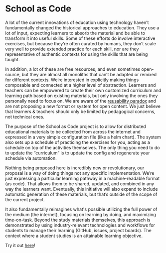 # School as Code

A lot of the current innovations of education using technology haven’t fundamentally changed the historical approaches to education. They use a lot of input, expecting learners to absorb the material and be able to transform it into useful skills. Some of these efforts do involve interactive exercises, but because they’re often curated by humans, they don’t scale very well to provide extended practice for each skill, nor are they representative of authentic contexts for using the skills that are being taught.

In addition, a lot of these are free resources, and even sometimes open-source, but they are almost all monoliths that can’t be adapted or remixed for different contexts. We’re interested in explicitly making things composable and connected at a higher level of abstraction. Learners and teachers can be empowered to create their own customized curriculum and learning path based on existing materials, but only involving the ones they personally need to focus on. We are aware of the [reusability paradox](https://opencontent.org/docs/paradox.html) and are not proposing a new format or system for open content. We just believe that learners & teachers should only be limited by pedagogical concerns, not technical ones.

The purpose of the School as Code project is to allow for distributed educational materials to be collected from across the internet and expressed in a very simple configuration file (like a helm chart). The system also sets up a schedule of practicing the exercises for you, acting as a schedule on top of the activities themselves. The only thing you need to do to update the “curriculum” is to update the config and regenerate your schedule via automation.

Nothing being proposed here is incredibly new or revolutionary, our proposal is a way of doing things not any specific implementation. We’re just expressing a particular learning pathway in a machine-readable format (as code). That allows them to be shared, updated, and combined in any way the learners want. Eventually, this initiative will also expand to include automatic generation of these materials, but that’s outside of the scope of the current project.

It also fundamentally reimagines what's possible utilizing the full power of the medium (the internet), focusing on learning by doing, and maximizing time-on-task.  Beyond the study materials themselves, this approach is demonstrated by using industry-relevant technologies and workflows for students to manage their learning (GitHub, issues, project boards).  The context where a student studies is an attainable learning objective.

Try it out [here](https://github.com/DeNepo/school-as-code)!
